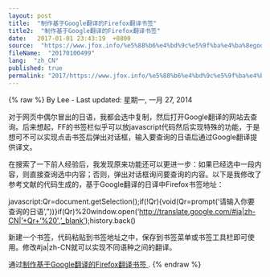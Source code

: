 ```yaml
---
layout: post
title:  "制作基于Google翻译的Firefox翻译书签"
title2:  "制作基于Google翻译的Firefox翻译书签"
date:   2017-01-01 23:43:19  +0800
source:  "https://www.jfox.info/%e5%88%b6%e4%bd%9c%e5%9f%ba%e4%ba%8egoogle%e7%bf%bb%e8%af%91%e7%9a%84firefox%e7%bf%bb%e8%af%91%e4%b9%a6%e7%ad%be.html"
fileName:  "20170100499"
lang:  "zh_CN"
published: true
permalink: "2017/https://www.jfox.info/%e5%88%b6%e4%bd%9c%e5%9f%ba%e4%ba%8egoogle%e7%bf%bb%e8%af%91%e7%9a%84firefox%e7%bf%bb%e8%af%91%e4%b9%a6%e7%ad%be.html"
---
```

{% raw %}
By Lee - Last updated: 星期一, 一月 27, 2014

对于网页中偶尔冒出的日语，我都会选中复制，然后打开Google翻译的网站去查询。后来想起，FF的书签栏似乎可以放javascript代码然后实现特殊的功能，于是想可不可以实现点击书签后弹出对话框，输入要查询的日语后通过Google翻译提供译文。

在搜索了一下前人经验后，我发现原来功能还可以更进一步：如果已经选中一段内容，则直接查询选中内容；否则，弹出对话框询问要查询的内容。以下是我修改了参考文献的代码生成的，基于Google翻译的日译中Firefox书签地址：

javascript:Qr=document.getSelection();if(!Qr){void(Qr=prompt(‘请输入你要查询的日语’,”))}if(Qr)%20window.open(‘http://translate.google.com/#ja|zh-CN|’+Qr+’%20′,’_blank’);history.back()

新建一个书签，代码粘贴到书签地址之中，保存到书签菜单或书签工具栏即可使用。修改#ja|zh-CN就可以实现不同语种之间的翻译。

通过[制作基于Google翻译的Firefox翻译书签 ](https://www.jfox.info/go.php?url=http://blog.huky.org/archives/1258.html).
{% endraw %}
